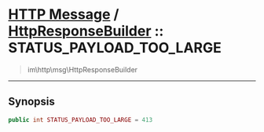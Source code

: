# [HTTP Message](http.md) / [HttpResponseBuilder](http-HttpResponseBuilder.md) :: STATUS_PAYLOAD_TOO_LARGE
 > im\http\msg\HttpResponseBuilder
____

## Synopsis
```php
public int STATUS_PAYLOAD_TOO_LARGE = 413
```

